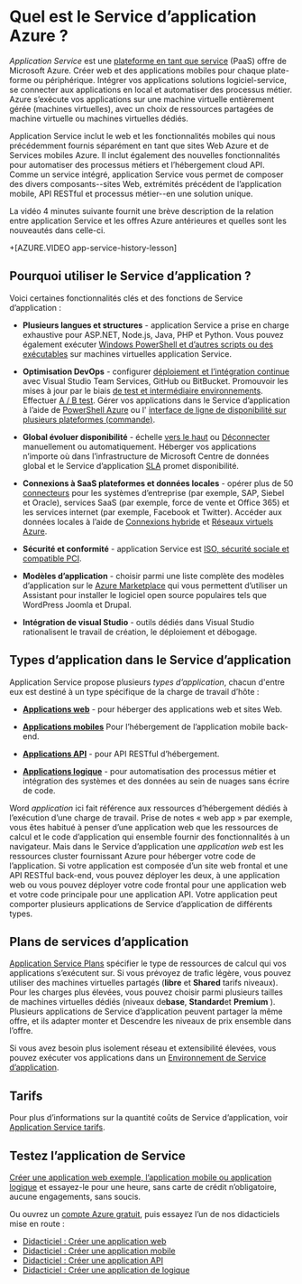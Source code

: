 <properties
    pageTitle="Azure Service d’application pour les applications API web et mobile | Microsoft Azure"
    description="Découvrez comment Azure Application Service vous permet de développer, déployer et gérer les applications mobiles et web."
    keywords="service d’application, service application azure, application coût service, échelle, format SVG, le déploiement des applications, le déploiement des applications azure, paas, plateforme en tant que service, site Web, site web, web, azure mobile"
    services="app-service"
    documentationCenter=""
    authors="omarkmsft"
    manager="erikre"
    editor="cephalin"/>

<tags
    ms.service="app-service"
    ms.workload="na"
    ms.tgt_pltfrm="na"
    ms.devlang="na"
    ms.topic="get-started-article"
    ms.date="10/26/2016"
    ms.author="omark"/>

# <a name="what-is-azure-app-service"></a>Quel est le Service d’application Azure ?

*Application Service* est une [plateforme en tant que service](https://en.wikipedia.org/wiki/Platform_as_a_service) (PaaS) offre de Microsoft Azure. Créer web et des applications mobiles pour chaque plate-forme ou périphérique. Intégrer vos applications solutions logiciel-service, se connecter aux applications en local et automatiser des processus métier. Azure s’exécute vos applications sur une machine virtuelle entièrement gérée (machines virtuelles), avec un choix de ressources partagées de machine virtuelle ou machines virtuelles dédiés.

Application Service inclut le web et les fonctionnalités mobiles qui nous précédemment fournis séparément en tant que sites Web Azure et de Services mobiles Azure. Il inclut également des nouvelles fonctionnalités pour automatiser des processus métiers et l’hébergement cloud API. Comme un service intégré, application Service vous permet de composer des divers composants--sites Web, extrémités précédent de l’application mobile, API RESTful et processus métier--en une solution unique.

La vidéo 4 minutes suivante fournit une brève description de la relation entre application Service et les offres Azure antérieures et quelles sont les nouveautés dans celle-ci.

+[AZURE.VIDEO app-service-history-lesson]

## <a name="why-use-app-service"></a>Pourquoi utiliser le Service d’application ?

Voici certaines fonctionnalités clés et des fonctions de Service d’application :

- **Plusieurs langues et structures** - application Service a prise en charge exhaustive pour ASP.NET, Node.js, Java, PHP et Python. Vous pouvez également exécuter [Windows PowerShell et d’autres scripts ou des exécutables](../app-service-web/web-sites-create-web-jobs.md) sur machines virtuelles application Service.

- **Optimisation DevOps** - configurer [déploiement et l’intégration continue](../app-service-web/app-service-continuous-deployment.md) avec Visual Studio Team Services, GitHub ou BitBucket. Promouvoir les mises à jour par le biais [de test et intermédiaire environnements](../app-service-web/web-sites-staged-publishing.md). Effectuer [A / B test](../app-service-web/app-service-web-test-in-production-get-start.md). Gérer vos applications dans le Service d’application à l’aide de [PowerShell Azure](../powershell-install-configure.md) ou l' [interface de ligne de disponibilité sur plusieurs plateformes (commande)](../xplat-cli-install.md).

- **Global évoluer disponibilité** - échelle [vers le haut](../app-service-web/web-sites-scale.md) ou [Déconnecter](../monitoring-and-diagnostics/insights-how-to-scale.md) manuellement ou automatiquement. Héberger vos applications n’importe où dans l’infrastructure de Microsoft Centre de données global et le Service d’application [SLA](https://azure.microsoft.com/support/legal/sla/app-service/) promet disponibilité.

- **Connexions à SaaS plateformes et données locales** - opérer plus de 50 [connecteurs](../connectors/apis-list.md) pour les systèmes d’entreprise (par exemple, SAP, Siebel et Oracle), services SaaS (par exemple, force de vente et Office 365) et les services internet (par exemple, Facebook et Twitter). Accéder aux données locales à l’aide de [Connexions hybride](../biztalk-services/integration-hybrid-connection-overview.md) et [Réseaux virtuels Azure](../app-service-web/web-sites-integrate-with-vnet.md).

- **Sécurité et conformité** - application Service est [ISO, sécurité sociale et compatible PCI](https://www.microsoft.com/TrustCenter/).

- **Modèles d’application** - choisir parmi une liste complète des modèles d’application sur le [Azure Marketplace](https://azure.microsoft.com/marketplace/) qui vous permettent d’utiliser un Assistant pour installer le logiciel open source populaires tels que WordPress Joomla et Drupal.

- **Intégration de visual Studio** - outils dédiés dans Visual Studio rationalisent le travail de création, le déploiement et débogage.

## <a name="app-types-in-app-service"></a>Types d’application dans le Service d’application

Application Service propose plusieurs *types d’application*, chacun d'entre eux est destiné à un type spécifique de la charge de travail d’hôte :

- [**Applications web**](../app-service-web/app-service-web-overview.md) - pour héberger des applications web et sites Web.

- [**Applications mobiles**](../app-service-mobile/app-service-mobile-value-prop.md) Pour l’hébergement de l’application mobile back-end.

- [**Applications API**](../app-service-api/app-service-api-apps-why-best-platform.md) - pour API RESTful d’hébergement.

- [**Applications logique**](../app-service-logic/app-service-logic-what-are-logic-apps.md) - pour automatisation des processus métier et intégration des systèmes et des données au sein de nuages sans écrire de code.

Word *application* ici fait référence aux ressources d’hébergement dédiés à l’exécution d’une charge de travail. Prise de notes « web app » par exemple, vous êtes habitué à penser d’une application web que les ressources de calcul et le code d’application qui ensemble fournir des fonctionnalités à un navigateur. Mais dans le Service d’application une *application web* est les ressources cluster fournissant Azure pour héberger votre code de l’application. Si votre application est composée d’un site web frontal et une API RESTful back-end, vous pouvez déployer les deux, à une application web ou vous pouvez déployer votre code frontal pour une application web et votre code principale pour une application API. Votre application peut comporter plusieurs applications de Service d’application de différents types.

## <a name="app-service-plans"></a>Plans de services d’application

[Application Service Plans](azure-web-sites-web-hosting-plans-in-depth-overview.md) spécifier le type de ressources de calcul qui vos applications s’exécutent sur. Si vous prévoyez de trafic légère, vous pouvez utiliser des machines virtuelles partagés (**libre** et **Shared** tarifs niveaux). Pour les charges plus élevées, vous pouvez choisir parmi plusieurs tailles de machines virtuelles dédiés (niveaux de**base**, **Standard**et **Premium** ). Plusieurs applications de Service d’application peuvent partager la même offre, et ils adapter monter et Descendre les niveaux de prix ensemble dans l’offre.

Si vous avez besoin plus isolement réseau et extensibilité élevées, vous pouvez exécuter vos applications dans un [Environnement de Service d’application](../app-service-web/app-service-app-service-environment-intro.md).

## <a name="pricing"></a>Tarifs

Pour plus d’informations sur la quantité coûts de Service d’application, voir [Application Service tarifs](https://azure.microsoft.com/pricing/details/app-service/).

## <a name="test-drive-app-service"></a>Testez l’application de Service

[Créer une application web exemple, l’application mobile ou application logique](http://go.microsoft.com/fwlink/?LinkId=523751) et essayez-le pour une heure, sans carte de crédit n’obligatoire, aucune engagements, sans soucis.

Ou ouvrez un [compte Azure gratuit](https://azure.microsoft.com/pricing/free-trial/), puis essayez l’un de nos didacticiels mise en route :

* [Didacticiel : Créer une application web](../app-service-web/app-service-web-get-started.md)
* [Didacticiel : Créer une application mobile](../app-service-mobile/app-service-mobile-android-get-started.md)
* [Didacticiel : Créer une application API](../app-service-api/app-service-api-dotnet-get-started.md)
* [Didacticiel : Créer une application de logique](../app-service-logic/app-service-logic-create-a-logic-app.md)
